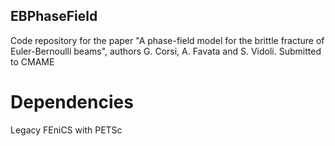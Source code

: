 ## EBPhaseField
Code repository for the paper "A phase-field model for the brittle fracture of Euler-Bernoulli beams", authors G. Corsi, A. Favata and S. Vidoli.
Submitted to CMAME

# Dependencies
Legacy FEniCS with PETSc
